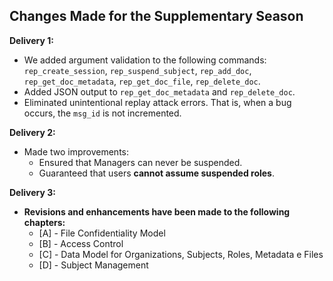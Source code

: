 ## Changes Made for the Supplementary Season

**Delivery 1:**
- We added argument validation to the following commands: `rep_create_session`, `rep_suspend_subject`, `rep_add_doc`, `rep_get_doc_metadata`, `rep_get_doc_file`, `rep_delete_doc`.
- Added JSON output to `rep_get_doc_metadata` and `rep_delete_doc`.
- Eliminated unintentional replay attack errors. That is, when a bug occurs, the `msg_id` is not incremented.

**Delivery 2:**
- Made two improvements:
  - Ensured that Managers can never be suspended.
  - Guaranteed that users **cannot assume suspended roles**.

**Delivery 3:**
- **Revisions and enhancements have been made to the following chapters:**
  - [A] - File Confidentiality Model
  - [B] - Access Control
  - [C] - Data Model for Organizations, Subjects, Roles, Metadata e Files
  - [D] - Subject Management

